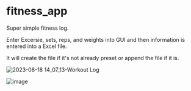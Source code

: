 # fitness_app

Super simple fitness log.

Enter Excersie, sets, reps, and weights into GUI and then information is entered into a Excel file.

It will create the file if it's not already preset or append the file if it is.

![2023-08-18 14_07_13-Workout Log](https://github.com/morganbo85/fitness_app/assets/86684663/8b5d3830-5e0b-4349-89d3-3c67a9cf658e)

![image](https://github.com/morganbo85/fitness_app/assets/86684663/947e2746-83f2-45a8-b155-c30b7326a64e)

